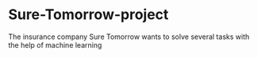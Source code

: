 # Sure-Tomorrow-project
The insurance company Sure Tomorrow wants to solve several tasks with the help of machine learning
